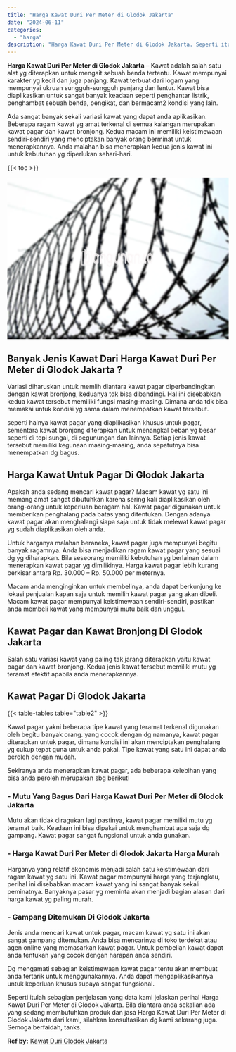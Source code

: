 ```yaml
---
title: "Harga Kawat Duri Per Meter di Glodok Jakarta"
date: "2024-06-11"
categories: 
  - "harga"
description: "Harga Kawat Duri Per Meter di Glodok Jakarta. Seperti itulah sebagian penjelasan yang data kami jelaskan perihal Harga Kawat Duri Per Meter di Glodok Jakarta..."
---
```


**Harga Kawat Duri Per Meter di Glodok Jakarta** – Kawat adalah salah satu alat yg diterapkan untuk mengait sebuah benda tertentu. Kawat mempunyai karakter yg kecil dan juga panjang. Kawat terbuat dari logam yang mempunyai ukruan sungguh-sungguh panjang dan lentur. Kawat bisa diaplikasikan untuk sangat banyak keadaan seperti penghantar listrik, penghambat sebuah benda, pengikat, dan bermacam2 kondisi yang lain.

Ada sangat banyak sekali variasi kawat yang dapat anda aplikasikan. Beberapa ragam kawat yg amat terkenal di semua kalangan merupakan kawat pagar dan kawat bronjong. Kedua macam ini memiliki keistimewaan sendiri-sendiri yang menciptakan banyak orang berminat untuk menerapkannya. Anda malahan bisa menerapkan kedua jenis kawat ini untuk kebutuhan yg diperlukan sehari-hari.

{{< toc >}}

![Harga Kawat Duri Per Meter di Glodok Jakarta](/images/jual-kawat-murah44.png)

## Banyak Jenis Kawat Dari Harga Kawat Duri Per Meter di Glodok Jakarta ?

Variasi diharuskan untuk memlih diantara kawat pagar diperbandingkan dengan kawat bronjong, keduanya tdk bisa dibandingi. Hal ini disebabkan kedua kawat tersebut memiliki fungsi masing-masing. Dimana anda tdk bisa memakai untuk kondisi yg sama dalam menempatkan kawat tersebut.

seperti halnya kawat pagar yang diaplikasikan khusus untuk pagar, sementara kawat bronjong diterapkan untuk menangkal beban yg besar seperti di tepi sungai, di pegunungan dan lainnya. Setiap jenis kawat tersebut memiliki kegunaan masing-masing, anda sepatutnya bisa menempatkan dg bagus.

## Harga Kawat Untuk Pagar Di Glodok Jakarta

Apakah anda sedang mencari kawat pagar? Macam kawat yg satu ini memang amat sangat dibutuhkan karena sering kali diaplikasikan oleh orang-orang untuk keperluan beragam hal. Kawat pagar digunakan untuk memberikan penghalang pada batas yang ditentukan. Dengan adanya kawat pagar akan menghalangi siapa saja untuk tidak melewat kawat pagar yg sudah diaplikasikan oleh anda.

Untuk harganya malahan beraneka, kawat pagar juga mempunyai begitu banyak ragamnya. Anda bisa menjadikan ragam kawat pagar yang sesuai dg yg diharapkan. Bila seseorang memiliki kebutuhan yg berlainan dalam menerapkan kawat pagar yg dimilikinya. Harga kawat pagar lebih kurang berkisar antara Rp. 30.000 – Rp. 50.000 per meternya.

Macam anda menginginkan untuk membelinya, anda dapat berkunjung ke lokasi penjualan kapan saja untuk memilih kawat pagar yang akan dibeli. Macam kawat pagar mempunyai keistimewaan sendiri-sendiri, pastikan anda membeli kawat yang mempunyai mutu baik dan unggul.

## Kawat Pagar dan Kawat Bronjong Di Glodok Jakarta

Salah satu variasi kawat yang paling tak jarang diterapkan yaitu kawat pagar dan kawat bronjong. Kedua jenis kawat tersebut memiliki mutu yg teramat efektif apabila anda menerapkannya.

## Kawat Pagar Di Glodok Jakarta

{{< table-tables table="table2" >}}

Kawat pagar yakni beberapa tipe kawat yang teramat terkenal digunakan oleh begitu banyak orang. yang cocok dengan dg namanya, kawat pagar diterapkan untuk pagar, dimana kondisi ini akan menciptakan penghalang yg cukup tepat guna untuk anda pakai. Tipe kawat yang satu ini dapat anda peroleh dengan mudah.

Sekiranya anda menerapkan kawat pagar, ada beberapa kelebihan yang bisa anda peroleh merupakan sbg berikut!

### \- Mutu Yang Bagus Dari Harga Kawat Duri Per Meter di Glodok Jakarta

Mutu akan tidak diragukan lagi pastinya, kawat pagar memiliki mutu yg teramat baik. Keadaan ini bisa dipakai untuk menghambat apa saja dg gampang. Kawat pagar sangat fungsional untuk anda gunakan.

### \- Harga Kawat Duri Per Meter di Glodok Jakarta Harga Murah

Harganya yang relatif ekonomis menjadi salah satu keistimewaan dari ragam kawat yg satu ini. Kawat pagar mempunyai harga yang terjangkau, perihal ini disebabkan macam kawat yang ini sangat banyak sekali peminatnya. Banyaknya pasar yg meminta akan menjadi bagian alasan dari harga kawat yg paling murah.

### \- Gampang Ditemukan Di Glodok Jakarta

Jenis anda mencari kawat untuk pagar, macam kawat yg satu ini akan sangat gampang ditemukan. Anda bisa mencarinya di toko terdekat atau agen online yang memasarkan kawat pagar. Untuk pembelian kawat dapat anda tentukan yang cocok dengan harapan anda sendiri.

Dg mengamati sebagian keistimewaan kawat pagar tentu akan membuat anda tertarik untuk menggunakannya. Anda dapat mengaplikasikannya untuk keperluan khusus supaya sangat fungsional.

Seperti itulah sebagian penjelasan yang data kami jelaskan perihal Harga Kawat Duri Per Meter di Glodok Jakarta. Bila diantara anda sekalian ada yang sedang membutuhkan produk dan jasa Harga Kawat Duri Per Meter di Glodok Jakarta dari kami, silahkan konsultasikan dg kami sekarang juga. Semoga berfaidah, tanks.

**Ref by:** [Kawat Duri Glodok Jakarta](https://id.wikipedia.org/wiki/Kawat)
